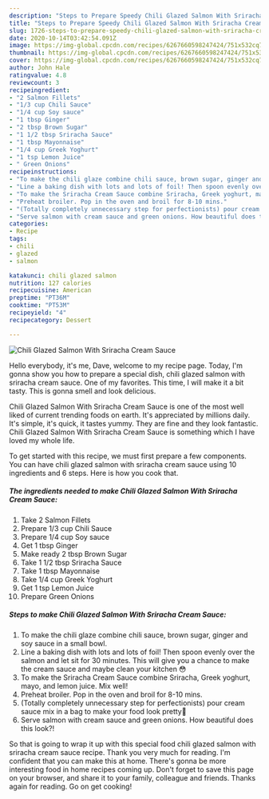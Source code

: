 ```yaml
---
description: "Steps to Prepare Speedy Chili Glazed Salmon With Sriracha Cream Sauce"
title: "Steps to Prepare Speedy Chili Glazed Salmon With Sriracha Cream Sauce"
slug: 1726-steps-to-prepare-speedy-chili-glazed-salmon-with-sriracha-cream-sauce
date: 2020-10-14T03:42:54.091Z
image: https://img-global.cpcdn.com/recipes/6267660598247424/751x532cq70/chili-glazed-salmon-with-sriracha-cream-sauce-recipe-main-photo.jpg
thumbnail: https://img-global.cpcdn.com/recipes/6267660598247424/751x532cq70/chili-glazed-salmon-with-sriracha-cream-sauce-recipe-main-photo.jpg
cover: https://img-global.cpcdn.com/recipes/6267660598247424/751x532cq70/chili-glazed-salmon-with-sriracha-cream-sauce-recipe-main-photo.jpg
author: John Hale
ratingvalue: 4.8
reviewcount: 3
recipeingredient:
- "2 Salmon Fillets"
- "1/3 cup Chili Sauce"
- "1/4 cup Soy sauce"
- "1 tbsp Ginger"
- "2 tbsp Brown Sugar"
- "1 1/2 tbsp Sriracha Sauce"
- "1 tbsp Mayonnaise"
- "1/4 cup Greek Yoghurt"
- "1 tsp Lemon Juice"
- " Green Onions"
recipeinstructions:
- "To make the chili glaze combine chili sauce, brown sugar, ginger and soy sauce in a small bowl."
- "Line a baking dish with lots and lots of foil! Then spoon evenly over the salmon and let sit for 30 minutes. This will give you a chance to make the cream sauce and maybe clean your kitchen 😳"
- "To make the Sriracha Cream Sauce combine Sriracha, Greek yoghurt, mayo, and lemon juice. Mix well!"
- "Preheat broiler. Pop in the oven and broil for 8-10 mins."
- "(Totally completely unnecessary step for perfectionists) pour cream sauce mix in a bag to make your food look pretty💁"
- "Serve salmon with cream sauce and green onions. How beautiful does this look?!"
categories:
- Recipe
tags:
- chili
- glazed
- salmon

katakunci: chili glazed salmon 
nutrition: 127 calories
recipecuisine: American
preptime: "PT36M"
cooktime: "PT53M"
recipeyield: "4"
recipecategory: Dessert

---
```



![Chili Glazed Salmon With Sriracha Cream Sauce](https://img-global.cpcdn.com/recipes/6267660598247424/751x532cq70/chili-glazed-salmon-with-sriracha-cream-sauce-recipe-main-photo.jpg)

Hello everybody, it's me, Dave, welcome to my recipe page. Today, I'm gonna show you how to prepare a special dish, chili glazed salmon with sriracha cream sauce. One of my favorites. This time, I will make it a bit tasty. This is gonna smell and look delicious.

Chili Glazed Salmon With Sriracha Cream Sauce is one of the most well liked of current trending foods on earth. It's appreciated by millions daily. It's simple, it's quick, it tastes yummy. They are fine and they look fantastic. Chili Glazed Salmon With Sriracha Cream Sauce is something which I have loved my whole life.




To get started with this recipe, we must first prepare a few components. You can have chili glazed salmon with sriracha cream sauce using 10 ingredients and 6 steps. Here is how you cook that.

<!--inarticleads1-->

##### The ingredients needed to make Chili Glazed Salmon With Sriracha Cream Sauce:

1. Take 2 Salmon Fillets
1. Prepare 1/3 cup Chili Sauce
1. Prepare 1/4 cup Soy sauce
1. Get 1 tbsp Ginger
1. Make ready 2 tbsp Brown Sugar
1. Take 1 1/2 tbsp Sriracha Sauce
1. Take 1 tbsp Mayonnaise
1. Take 1/4 cup Greek Yoghurt
1. Get 1 tsp Lemon Juice
1. Prepare  Green Onions




<!--inarticleads2-->

##### Steps to make Chili Glazed Salmon With Sriracha Cream Sauce:

1. To make the chili glaze combine chili sauce, brown sugar, ginger and soy sauce in a small bowl.
1. Line a baking dish with lots and lots of foil! Then spoon evenly over the salmon and let sit for 30 minutes. This will give you a chance to make the cream sauce and maybe clean your kitchen 😳
1. To make the Sriracha Cream Sauce combine Sriracha, Greek yoghurt, mayo, and lemon juice. Mix well!
1. Preheat broiler. Pop in the oven and broil for 8-10 mins.
1. (Totally completely unnecessary step for perfectionists) pour cream sauce mix in a bag to make your food look pretty💁
1. Serve salmon with cream sauce and green onions. How beautiful does this look?!




So that is going to wrap it up with this special food chili glazed salmon with sriracha cream sauce recipe. Thank you very much for reading. I'm confident that you can make this at home. There's gonna be more interesting food in home recipes coming up. Don't forget to save this page on your browser, and share it to your family, colleague and friends. Thanks again for reading. Go on get cooking!
